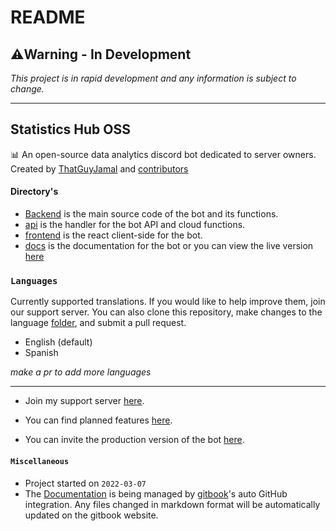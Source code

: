 # README

## ⚠️Warning - In Development

_This project is in rapid development and any information is subject to change._

***

## Statistics Hub OSS

📊 An open-source data analytics discord bot dedicated to server owners. Created by [ThatGuyJamal](https://github.com/ThatGuyJamal) and [contributors](.github/contributors.md)

#### Directory's

* [Backend](./backend/) is the main source code of the bot and its functions.
* [api](./server/) is the handler for the bot API and cloud functions.
* [frontend](./frontend/) is the react client-side for the bot.
* [docs](./documentation/) is the documentation for the bot or you can view the live version [here](https://thatguyjamal.gitbook.io/sho-docs/)

### `Languages`

Currently supported translations. If you would like to help improve them, join our support server. You can also clone this repository, make changes to the language [folder](backend/src/languages/), and submit a pull request.

* English (default)
* Spanish

_make a pr to add more languages_

***
- Join my support server [here](https://discord.com/invite/N79DZsm3m2). 

- You can find planned features [here](https://thatguyjamal.gitbook.io/sho-docs/planned).

- You can invite the production version of the bot [here](https://discord-statistics.vercel.app/invite).

#### `Miscellaneous`

* Project started on `2022-03-07`
* The [Documentation](documentation/) is being managed by [gitbook](https://www.gitbook.com/)'s auto GitHub integration. Any files changed in markdown format will be automatically updated on the gitbook website.
